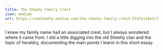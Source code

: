 ```yaml
---
title: The Sheehy Family Crest
icon: medium
url: https://samsheehy.medium.com/the-sheehy-family-crest-5f4fa116e5cf
---
```

I knew my family name had an associated crest, but I always wondered where it
came from. I did a little digging into the old Sheehy clan and the topic of
heraldry, documenting the main points I learnt in this short essay.

